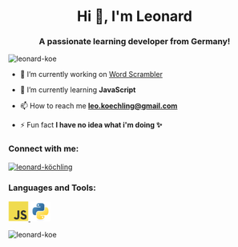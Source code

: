 <h1 align="center">Hi 👋, I'm Leonard</h1>
<h3 align="center">A passionate learning developer from Germany!</h3>

<p align="left"> <img src="https://komarev.com/ghpvc/?username=leonard-koe&label=Profile%20views&color=0e75b6&style=flat" alt="leonard-koe" /> </p>

- 🔭 I’m currently working on [Word Scrambler](https://github.com/Leonard-Koe/word-scrambler)

- 🌱 I’m currently learning **JavaScript**

- 📫 How to reach me **leo.koechling@gmail.com**

- ⚡ Fun fact **I have no idea what i'm doing ✨**

<h3 align="left">Connect with me:</h3>
<p align="left">
<a href="https://linkedin.com/in/leonard-köchling" target="blank"><img align="center" src="https://raw.githubusercontent.com/rahuldkjain/github-profile-readme-generator/master/src/images/icons/Social/linked-in-alt.svg" alt="leonard-köchling" height="30" width="40" /></a>
</p>

<h3 align="left">Languages and Tools:</h3>
<p align="left"> <a href="https://developer.mozilla.org/en-US/docs/Web/JavaScript" target="_blank" rel="noreferrer"> <img src="https://raw.githubusercontent.com/devicons/devicon/master/icons/javascript/javascript-original.svg" alt="javascript" width="40" height="40"/> </a> <a href="https://www.python.org" target="_blank" rel="noreferrer"> <img src="https://raw.githubusercontent.com/devicons/devicon/master/icons/python/python-original.svg" alt="python" width="40" height="40"/> </a> </p>

<p><img align="center" src="https://github-readme-stats.vercel.app/api/top-langs?username=leonard-koe&show_icons=true&locale=en&layout=compact" alt="leonard-koe" /></p>
